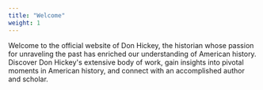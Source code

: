 ```yaml
---
title: "Welcome"
weight: 1
---
```


Welcome to the official website of Don Hickey, the historian whose passion for unraveling the past has enriched our understanding of American history. Discover Don Hickey's extensive body of work, gain insights into pivotal moments in American history, and connect with an accomplished author and scholar.